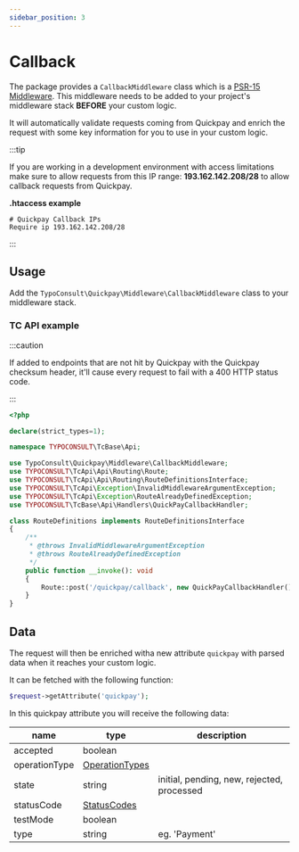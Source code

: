 ```yaml
---
sidebar_position: 3
---
```


# Callback

The package provides a `CallbackMiddleware` class which is a [PSR-15 Middleware](https://www.php-fig.org/psr/psr-15/). This
middleware needs to be added to your project's middleware stack **BEFORE** your custom logic.

It will automatically validate requests coming from Quickpay and enrich the request with some key information for you to
use in your custom logic.

:::tip

If you are working in a development environment with access limitations make sure to allow requests from this
IP range: **193.162.142.208/28** to allow callback requests from Quickpay.

**.htaccess example**

```text
# Quickpay Callback IPs
Require ip 193.162.142.208/28
```

:::

## Usage

Add the `TypoConsult\Quickpay\Middleware\CallbackMiddleware` class to your middleware stack.

### TC API example

:::caution

If added to endpoints that are not hit by Quickpay with the Quickpay checksum header, it'll cause every request to fail with a 400 HTTP status code.

:::

```php
<?php

declare(strict_types=1);

namespace TYPOCONSULT\TcBase\Api;

use TypoConsult\Quickpay\Middleware\CallbackMiddleware;
use TYPOCONSULT\TcApi\Api\Routing\Route;
use TYPOCONSULT\TcApi\Api\Routing\RouteDefinitionsInterface;
use TYPOCONSULT\TcApi\Exception\InvalidMiddlewareArgumentException;
use TYPOCONSULT\TcApi\Exception\RouteAlreadyDefinedException;
use TYPOCONSULT\TcBase\Api\Handlers\QuickPayCallbackHandler;

class RouteDefinitions implements RouteDefinitionsInterface
{
    /**
     * @throws InvalidMiddlewareArgumentException
     * @throws RouteAlreadyDefinedException
     */
    public function __invoke(): void
    {
        Route::post('/quickpay/callback', new QuickPayCallbackHandler(), [new CallbackMiddleware(QUICKPAY_PRIVATE_KEY)]);
    }
}

```

## Data

The request will then be enriched witha new attribute `quickpay` with parsed data when it reaches your custom logic.

It can be fetched with the following function:

```php
$request->getAttribute('quickpay');
```

In this quickpay attribute you will receive the following data:

| name          | type                                                   | description                                |
|---------------|--------------------------------------------------------|--------------------------------------------|
| accepted      | boolean                                                |                                            |
| operationType | [OperationTypes](/docs/features/types/operation-types) |                                            |
| state         | string                                                 | initial, pending, new, rejected, processed |
| statusCode    | [StatusCodes](/docs/features/types/status-codes)       |                                            |
| testMode      | boolean                                                |                                            |
| type          | string                                                 | eg. 'Payment'                              |

